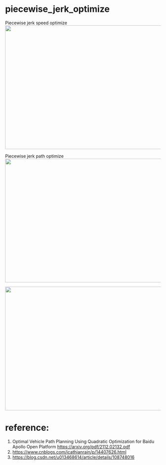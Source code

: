 # piecewise_jerk_optimize
Piecewise jerk speed optimize  
<img src=https://github.com/xilinnancheng/piecewise_jerk_optimize/blob/main/piecewise_jerk_speed.png width = "600" height="400"/><br/>  

Piecewise jerk path optimize  
<img src=https://github.com/xilinnancheng/piecewise_jerk_optimize/blob/main/piecewise_jerk_path.png width = "600" height="400"/><br/>

<img src=https://github.com/xilinnancheng/piecewise_jerk_optimize/blob/main/piecewise_jerk_path_property.png width = "600" height="400"/><br/>
# reference: 
1. Optimal Vehicle Path Planning Using Quadratic Optimization for Baidu Apollo Open Platform https://arxiv.org/pdf/2112.02132.pdf
2. https://www.cnblogs.com/icathianrain/p/14407626.html
3. https://blog.csdn.net/u013468614/article/details/108748016
